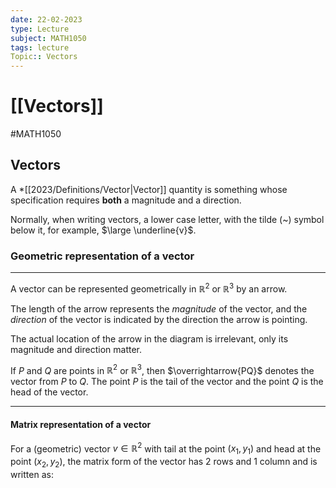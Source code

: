 ```yaml
---
date: 22-02-2023
type: Lecture
subject: MATH1050
tags: lecture
Topic:: Vectors
---
```

# [[Vectors]]
#MATH1050  

## Vectors

A *[[2023/Definitions/Vector|Vector]] quantity is something whose specification requires **both** a magnitude and a direction.

Normally, when writing vectors, a lower case letter, with the tilde (~) symbol below it, for example, $\large \underline{v}$. 

### Geometric representation of a vector
---
A vector can be represented geometrically in $\mathbb{R}^2$ or $\mathbb{R}^3$ by an arrow.

The length of the arrow represents the *magnitude* of the vector, and the *direction* of the vector is indicated by the direction the arrow is pointing.

The actual location of the arrow in the diagram is irrelevant, only its magnitude and direction matter.

If $P$ and $Q$ are points in $\mathbb{R}^2$ or $\mathbb{R}^3$, then $\overrightarrow{PQ}$ denotes the vector from $P$ to $Q$. The point $P$ is the tail of the vector and the point $Q$ is the head of the vector. 

--- 
#### Matrix representation of a vector

For a (geometric) vector $v \in \mathbb{R}^2$ with tail at the point $(x_{1},y_{1})$ and head at the point $(x_{2},y_{2})$, the matrix form of the vector has 2 rows and 1 column and is written as:
$$$$